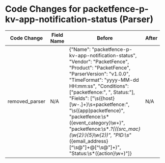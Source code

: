 # Code Changes for packetfence-p-kv-app-notification-status (Parser)

| Code Change | Field Name | Before | After |
|-------------|------------|--------|-------|
| removed_parser | N/A | {"Name": "packetfence-p-kv-app-notification-status", "Vendor": "PacketFence", "Product": "PacketFence", "ParserVersion": "v1.0.0", "TimeFormat": "yyyy-MM-dd HH:mm:ss", "Conditions": ["packetfence:", ", Status:"], "Fields": ["\s({host}[\w\-.]+)\s+packetfence:", "\s({app}packetfence)", "packetfence:\s*({event_category}\w+)", "packetfence:\s*.*?\[({src_mac}(\w{2}:){5}\w{2})", "PID:\s*\"({email_address}[^\s@\"]+@[^\s@\"]+)", "Status:\s*({action}\w+)"]} | N/A |